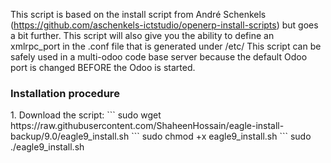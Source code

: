 This script is based on the install script from André Schenkels (https://github.com/aschenkels-ictstudio/openerp-install-scripts)
but goes a bit further. This script will also give you the ability to define an xmlrpc_port in the .conf file that is generated under /etc/
This script can be safely used in a multi-odoo code base server because the default Odoo port is changed BEFORE the Odoo is started.

<h3>Installation procedure</h3>
1. Download the script:
```
sudo wget https://raw.githubusercontent.com/ShaheenHossain/eagle-install-backup/9.0/eagle9_install.sh
```
sudo chmod +x eagle9_install.sh
```
sudo ./eagle9_install.sh
